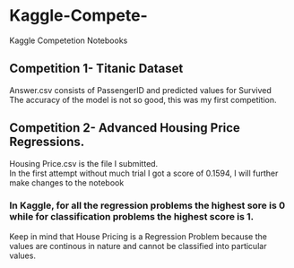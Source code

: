 # Kaggle-Compete-
Kaggle Competetion Notebooks 

## Competition 1- Titanic Dataset
Answer.csv consists of PassengerID and predicted values for Survived <br/>
The accuracy of the model is not so good, this was my first competition.<br/>

## Competition 2- Advanced Housing Price Regressions. 
Housing Price.csv is the file I submitted. <br/>
In the first attempt without much trial I got a score of 0.1594, I will further make changes to the notebook

### In Kaggle, for all the regression problems the highest sore is 0 while for classification problems the highest score is 1.
Keep in mind that House Pricing is a Regression Problem because the values are continous in nature and cannot be classified into particular values.
